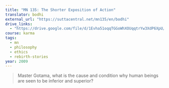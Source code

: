 ```yaml
---
title: "MN 135: The Shorter Exposition of Action"
translator: bodhi
external_url: "https://suttacentral.net/mn135/en/bodhi"
drive_links:
  - "https://drive.google.com/file/d/1Evha51oqqTGGoWhXOUqqtrYw3XdP6XpU/view?usp=drivesdk"
course: karma
tags:
  - mn
  - philosophy
  - ethics
  - rebirth-stories
year: 2009
---
```


> Master Gotama, what is the cause and condition why human beings are seen to be inferior and superior?
